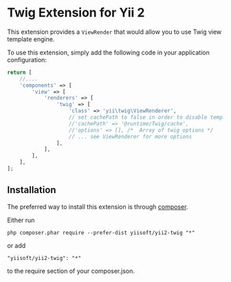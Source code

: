 Twig Extension for Yii 2
========================

This extension provides a `ViewRender` that would allow you to use Twig view template engine.

To use this extension, simply add the following code in your application configuration:

```php
return [
    //....
    'components' => [
        'view' => [
            'renderers' => [
                'twig' => [
                    'class' => 'yii\twig\ViewRenderer',
                    // set cachePath to false in order to disable template caching
                    //'cachePath' => '@runtime/Twig/cache',
                    //'options' => [], /*  Array of twig options */
                    // ... see ViewRenderer for more options
                ],
            ],
        ],
    ],
];
```


Installation
------------

The preferred way to install this extension is through [composer](http://getcomposer.org/download/).

Either run

```
php composer.phar require --prefer-dist yiisoft/yii2-twig "*"
```

or add

```
"yiisoft/yii2-twig": "*"
```

to the require section of your composer.json.
